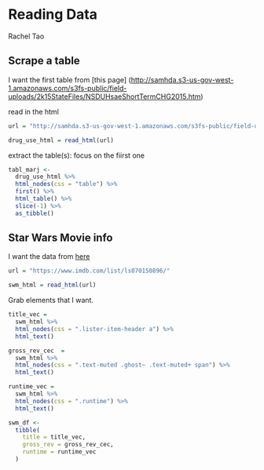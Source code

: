 Reading Data
================
Rachel Tao

## Scrape a table

I want the first table from \[this page\]
(<http://samhda.s3-us-gov-west-1.amazonaws.com/s3fs-public/field-uploads/2k15StateFiles/NSDUHsaeShortTermCHG2015.htm>)

read in the html

``` r
url = "http://samhda.s3-us-gov-west-1.amazonaws.com/s3fs-public/field-uploads/2k15StateFiles/NSDUHsaeShortTermCHG2015.htm"

drug_use_html = read_html(url)
```

extract the table(s): focus on the fiirst one

``` r
tabl_marj <- 
  drug_use_html %>% 
  html_nodes(css = "table") %>% 
  first() %>%
  html_table() %>%
  slice(-1) %>% 
  as_tibble()
```

## Star Wars Movie info

I want the data from [here](https://www.imdb.com/list/ls070150896/)

``` r
url = "https://www.imdb.com/list/ls070150896/"

swm_html = read_html(url)
```

Grab elements that I want.

``` r
title_vec = 
  swm_html %>% 
  html_nodes(css = ".lister-item-header a") %>% 
  html_text()

gross_rev_cec  = 
  swm_html %>% 
  html_nodes(css = ".text-muted .ghost~ .text-muted+ span") %>% 
  html_text()

runtime_vec =
  swm_html %>% 
  html_nodes(css = ".runtime") %>% 
  html_text()

swm_df <- 
  tibble(
    title = title_vec,
    gross_rev = gross_rev_cec,
    runtime = runtime_vec
  )
```
